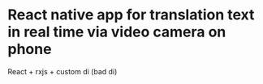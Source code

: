 # React native app for translation text in real time via video camera on phone

React + rxjs + custom di (bad di)
